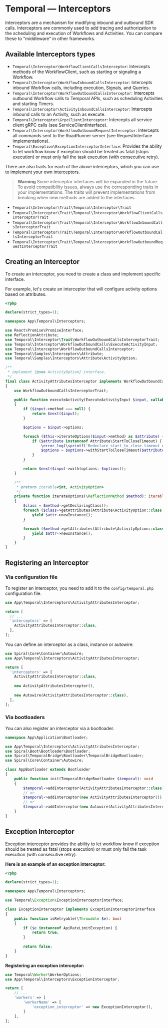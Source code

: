 # Temporal — Interceptors

Interceptors are a mechanism for modifying inbound and outbound SDK calls. Interceptors are commonly used to add tracing
and authorization to the scheduling and execution of Workflows and Activities. You can compare these to "middleware" in
other frameworks.

## Available Interceptors types

- `Temporal\Interceptor\WorkflowClientCallsInterceptor`: Intercepts methods of the WorkflowClient, such as starting or
  signaling a Workflow.
- `Temporal\Interceptor\WorkflowInboundCallsInterceptor`: Intercepts inbound Workflow calls, including execution,
  Signals, and Queries.
- `Temporal\Interceptor\WorkflowOutboundCallsInterceptor`: Intercepts outbound Workflow calls to Temporal APIs, such as
  scheduling Activities and starting Timers.
- `Temporal\Interceptor\ActivityInboundCallsInterceptor`: Intercepts inbound calls to an Activity, such as execute.
- `Temporal\Interceptor\GrpcClientInterceptor`: Intercepts all service client gRPC calls (see ServiceClientInterface).
- `Temporal\Interceptor\WorkflowOutboundRequestInterceptor`: Intercepts all commands sent to the RoadRunner server (see
  RequestInterface implementations).
- `Temporal\Exception\ExceptionInterceptorInterface`: Provides the ability to let workflow know if exception should be
  treated as fatal (stops execution) or must only fail the task execution (with consecutive retry).

There are also traits for each of the above interceptors, which you can use to implement your own interceptors.

> **Warning**
> Some interceptor interfaces will be expanded in the future. To avoid compatibility issues, always use the
> corresponding traits in your implementations. The traits will prevent implementations from breaking when new methods
> are added to the interfaces.

- `Temporal\Interceptor\Trait\Temporal\Interceptor\Trait`
- `Temporal\Interceptor\Trait\Temporal\Interceptor\WorkflowClientCallsInterceptorTrait`
- `Temporal\Interceptor\Trait\Temporal\Interceptor\WorkflowInboundCallsInterceptorTrait`
- `Temporal\Interceptor\Trait\Temporal\Interceptor\WorkflowOutboundCallsInterceptorTrait`
- `Temporal\Interceptor\Trait\Temporal\Interceptor\WorkflowOutboundRequestInterceptorTrait`

## Creating an Interceptor

To create an interceptor, you need to create a class and implement specific interface.

For example, let's create an interceptor that will configure activity options based on attributes.

```php app/Temporal/Interceptors/ActivityAttributesInterceptor.php
<?php

declare(strict_types=1);

namespace App\Temporal\Interceptors;

use React\Promise\PromiseInterface;
use ReflectionAttribute;
use Temporal\Interceptor\Trait\WorkflowOutboundCallsInterceptorTrait;
use Temporal\Interceptor\WorkflowOutboundCalls\ExecuteActivityInput;
use Temporal\Interceptor\WorkflowOutboundCallsInterceptor;
use Temporal\Samples\Interceptors\Attribute;
use Temporal\Samples\Interceptors\Attribute\ActivityOption;

/**
 * implement {@see ActivityOption} interface.
 */
final class ActivityAttributesInterceptor implements WorkflowOutboundCallsInterceptor
{
    use WorkflowOutboundCallsInterceptorTrait;

    public function executeActivity(ExecuteActivityInput $input, callable $next): PromiseInterface
    {
        if ($input->method === null) {
            return $next($input);
        }

        $options = $input->options;

        foreach ($this->iterateOptions($input->method) as $attribute) {
            if ($attribute instanceof Attribute\StartToCloseTimeout) {
                \error_log(\sprintf('Redeclare start_to_close timeout of %s to %s', $input->type, $attribute->timeout));
                $options = $options->withStartToCloseTimeout($attribute->timeout);
            }
        }

        return $next($input->with(options: $options));
    }

    /**
     * @return iterable<int, ActivityOption>
     */
    private function iterateOptions(\ReflectionMethod $method): iterable
    {
        $class = $method->getDeclaringClass();
        foreach ($class->getAttributes(Attribute\ActivityOption::class, ReflectionAttribute::IS_INSTANCEOF) as $attr) {
            yield $attr->newInstance();
        }

        foreach ($method->getAttributes(Attribute\ActivityOption::class, ReflectionAttribute::IS_INSTANCEOF) as $attr) {
            yield $attr->newInstance();
        }
    }
}
```

## Registering an Interceptor

### Via configuration file

To register an interceptor, you need to add it to the `config/temporal.php` configuration file.

```php
use App\Temporal\Interceptors\ActivityAttributesInterceptor;

return [
  // ...
  'interceptors' => [
    ActivityAttributesInterceptor::class,
  ],
];
```

You can define an interceptor as a class, instance or autowire:

```php
use Spiral\Core\Container\Autowire;
use App\Temporal\Interceptors\ActivityAttributesInterceptor;

return [
  'interceptors' => [
    ActivityAttributesInterceptor::class,
    
    new ActivityAttributesInterceptor(),
    
    new Autowire(ActivityAttributesInterceptor::class),
  ],
];
```

### Via bootloaders

You can also register an interceptor via a bootloader.

```php
namespace App\Application\Bootloader;

use App\Temporal\Interceptors\ActivityAttributesInterceptor;
use Spiral\Boot\Bootloader\Bootloader;
use Spiral\TemporalBridge\Bootloader\TemporalBridgeBootloader;
use Spiral\Core\Container\Autowire;

class AppBootloader extends Bootloader
{
    public function init(TemporalBridgeBootloader $temporal): void
    {
        $temporal->addInterceptor(ActivityAttributesInterceptor::class);
        // or
        $temporal->addInterceptor(new ActivityAttributesInterceptor());
        // or
        $temporal->addInterceptor(new Autowire(ActivityAttributesInterceptor::class));
    }
}
```

## Exception Interceptor

Exception interceptor provides the ability to let workflow know if exception should be treated as fatal (stops
execution) or must only fail the task execution (with consecutive retry).

**Here is an example of an exception interceptor:**

```php app/Temporal/Interceptors/ExceptionInterceptor.php
<?php

declare(strict_types=1);

namespace App\Temporal\Interceptors;

use Temporal\Exception\ExceptionInterceptorInterface;

class ExceptionInterceptor implements ExceptionInterceptorInterface
{
    public function isRetryable(\Throwable $e): bool
    {
        if ($e instanceof ApiRateLimitException) {
            return true;
        }
        
        return false;
    }
}
```

**Registering an exception interceptor:**

```php app/config/temporal.php
use Temporal\Worker\WorkerOptions;
use App\Temporal\Interceptors\ExceptionInterceptor;

return [
    // ...
    'workers' => [
        'workerName' => [
            'exception_interceptor' => new ExceptionInterceptor(),
        ]
    ],
];
```